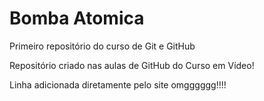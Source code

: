 # Bomba Atomica
 Primeiro repositório do curso de Git e GitHub

Repositório criado nas aulas de GitHub do Curso em Vídeo!

Linha adicionada diretamente pelo site omgggggg!!!!
